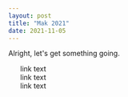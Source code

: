 ```yaml
---
layout: post
title: "Mak 2021"
date: 2021-11-05
---
```


Alright, let's get something going.

<ul style="list-style-type:none;">
<li><a href="youtube.com" style="text-decoration:none">link text</a> </li>
<li><a href="youtube.com" style="text-decoration:none">link text</a> </li> 
<li><a href="youtube.com" style="text-decoration:none">link text</a> </li>
</ul>

